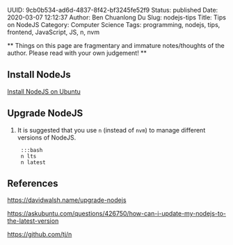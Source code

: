 UUID: 9cb0b534-ad6d-4837-8f42-bf3245fe52f9
Status: published
Date: 2020-03-07 12:12:37
Author: Ben Chuanlong Du
Slug: nodejs-tips
Title: Tips on NodeJS
Category: Computer Science
Tags: programming, nodejs, tips, frontend, JavaScript, JS, n, nvm

**
Things on this page are
fragmentary and immature notes/thoughts of the author.
Please read with your own judgement!
**

## Install NodeJs

[Install NodeJS on Ubuntu](http://www.legendu.net/misc/blog/install-nodejs-on-ubuntu/)

## Upgrade NodeJS

1. It is suggested that you use `n` (instead of `nvm`)
    to manage different versions of NodeJS.

        :::bash
        n lts
        n latest

## References

https://davidwalsh.name/upgrade-nodejs

https://askubuntu.com/questions/426750/how-can-i-update-my-nodejs-to-the-latest-version

https://github.com/tj/n